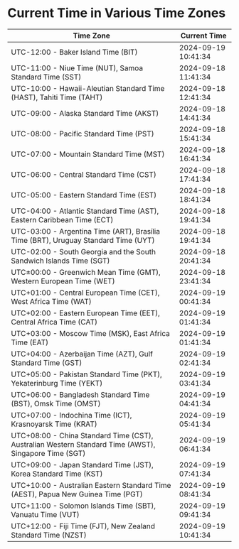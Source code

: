 # Current Time in Various Time Zones

| Time Zone | Current Time |
|-----------|--------------|
| UTC-12:00 - Baker Island Time (BIT) | 2024-09-19 10:41:34 |
| UTC-11:00 - Niue Time (NUT), Samoa Standard Time (SST) | 2024-09-18 11:41:34 |
| UTC-10:00 - Hawaii-Aleutian Standard Time (HAST), Tahiti Time (TAHT) | 2024-09-18 12:41:34 |
| UTC-09:00 - Alaska Standard Time (AKST) | 2024-09-18 14:41:34 |
| UTC-08:00 - Pacific Standard Time (PST) | 2024-09-18 15:41:34 |
| UTC-07:00 - Mountain Standard Time (MST) | 2024-09-18 16:41:34 |
| UTC-06:00 - Central Standard Time (CST) | 2024-09-18 17:41:34 |
| UTC-05:00 - Eastern Standard Time (EST) | 2024-09-18 18:41:34 |
| UTC-04:00 - Atlantic Standard Time (AST), Eastern Caribbean Time (ECT) | 2024-09-18 19:41:34 |
| UTC-03:00 - Argentina Time (ART), Brasília Time (BRT), Uruguay Standard Time (UYT) | 2024-09-18 19:41:34 |
| UTC-02:00 - South Georgia and the South Sandwich Islands Time (SGT) | 2024-09-18 20:41:34 |
| UTC±00:00 - Greenwich Mean Time (GMT), Western European Time (WET) | 2024-09-18 23:41:34 |
| UTC+01:00 - Central European Time (CET), West Africa Time (WAT) | 2024-09-19 00:41:34 |
| UTC+02:00 - Eastern European Time (EET), Central Africa Time (CAT) | 2024-09-19 01:41:34 |
| UTC+03:00 - Moscow Time (MSK), East Africa Time (EAT) | 2024-09-19 01:41:34 |
| UTC+04:00 - Azerbaijan Time (AZT), Gulf Standard Time (GST) | 2024-09-19 02:41:34 |
| UTC+05:00 - Pakistan Standard Time (PKT), Yekaterinburg Time (YEKT) | 2024-09-19 03:41:34 |
| UTC+06:00 - Bangladesh Standard Time (BST), Omsk Time (OMST) | 2024-09-19 04:41:34 |
| UTC+07:00 - Indochina Time (ICT), Krasnoyarsk Time (KRAT) | 2024-09-19 05:41:34 |
| UTC+08:00 - China Standard Time (CST), Australian Western Standard Time (AWST), Singapore Time (SGT) | 2024-09-19 06:41:34 |
| UTC+09:00 - Japan Standard Time (JST), Korea Standard Time (KST) | 2024-09-19 07:41:34 |
| UTC+10:00 - Australian Eastern Standard Time (AEST), Papua New Guinea Time (PGT) | 2024-09-19 08:41:34 |
| UTC+11:00 - Solomon Islands Time (SBT), Vanuatu Time (VUT) | 2024-09-19 09:41:34 |
| UTC+12:00 - Fiji Time (FJT), New Zealand Standard Time (NZST) | 2024-09-19 10:41:34 |
